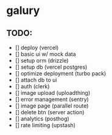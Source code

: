 # galury

## TODO:
- [] deploy (vercel)
- [] basic ui w/ mock data
- [] setup orm (drizzle)
- [] setup db (vercel postgres)
- [] optimize deployment (turbo pack)
- [] attach db to ui 
- [] auth (clerk)
- [] image upload (uploadthing)
- [] error management (sentry)
- [] image page (parallel route)
- [] delete btn (server action)
- [] analytics (posthog)
- [] rate limiting (upstash)